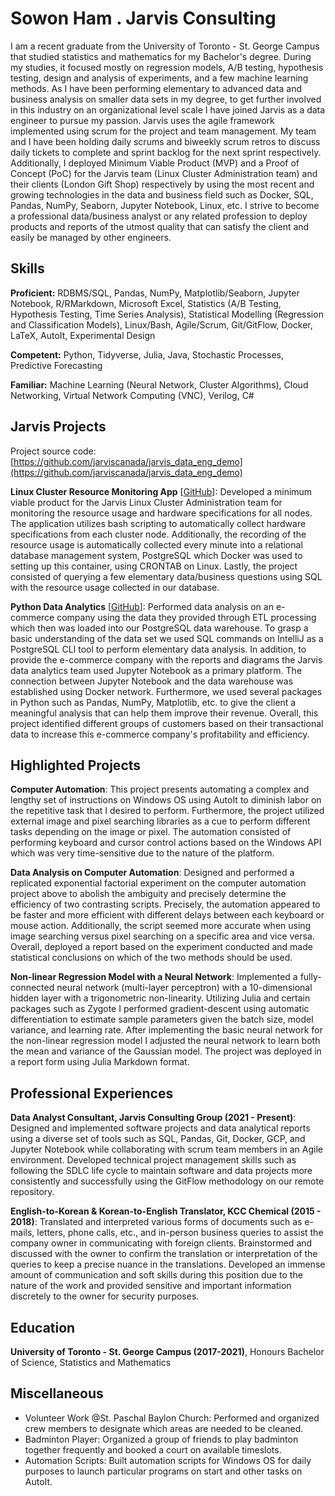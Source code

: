 # Sowon Ham . Jarvis Consulting

I am a recent graduate from the University of Toronto - St. George Campus that studied statistics and mathematics for my Bachelor's degree. During my studies, it focused mostly on regression models, A/B testing, hypothesis testing, design and analysis of experiments, and a few machine learning methods. As I have been performing elementary to advanced data and business analysis on smaller data sets in my degree, to get further involved in this industry on an organizational level scale I have joined Jarvis as a data engineer to pursue my passion. Jarvis uses the agile framework implemented using scrum for the project and team management. My team and I have been holding daily scrums and biweekly scrum retros to discuss daily tickets to complete and sprint backlog for the next sprint respectively. Additionally, I deployed Minimum Viable Product (MVP) and a Proof of Concept (PoC) for the Jarvis team (Linux Cluster Administration team) and their clients (London Gift Shop) respectively by using the most recent and growing technologies in the data and business field such as Docker, SQL, Pandas, NumPy, Seaborn, Jupyter Notebook, Linux, etc. I strive to become a professional data/business analyst or any related profession to deploy products and reports of the utmost quality that can satisfy the client and easily be managed by other engineers.

## Skills

**Proficient:** RDBMS/SQL, Pandas, NumPy, Matplotlib/Seaborn, Jupyter Notebook, R/RMarkdown, Microsoft Excel, Statistics (A/B Testing, Hypothesis Testing, Time Series Analysis), Statistical Modelling (Regression and Classification Models), Linux/Bash, Agile/Scrum, Git/GitFlow, Docker, LaTeX, AutoIt, Experimental Design

**Competent:** Python, Tidyverse, Julia, Java, Stochastic Processes, Predictive Forecasting

**Familiar:** Machine Learning (Neural Network, Cluster Algorithms), Cloud Networking, Virtual Network Computing (VNC), Verilog, C#

## Jarvis Projects

Project source code: [https://github.com/jarviscanada/jarvis_data_eng_demo](https://github.com/jarviscanada/jarvis_data_eng_demo)


**Linux Cluster Resource Monitoring App** [[GitHub](https://github.com/jarviscanada/jarvis_data_eng_demo/tree/master/linux_sql)]: Developed a minimum viable product for the Jarvis Linux Cluster Administration team for monitoring the resource usage and hardware specifications for all nodes. The application utilizes bash scripting to automatically collect hardware specifications from each cluster node. Additionally, the recording of the resource usage is automatically collected every minute into a relational database management system, PostgreSQL which Docker was used to setting up this container, using CRONTAB on Linux. Lastly, the project consisted of querying a few elementary data/business questions using SQL with the resource usage collected in our database.

**Python Data Analytics** [[GitHub](https://github.com/jarviscanada/jarvis_data_eng_demo/tree/master/python_data_analytics)]: Performed data analysis on an e-commerce company using the data they provided through ETL processing which then was loaded into our PostgreSQL data warehouse. To grasp a basic understanding of the data set we used SQL commands on IntelliJ as a PostgreSQL CLI tool to perform elementary data analysis. In addition, to provide the e-commerce company with the reports and diagrams the Jarvis data analytics team used Jupyter Notebook as a primary platform. The connection between Jupyter Notebook and the data warehouse was established using Docker network. Furthermore, we used several packages in Python such as Pandas, NumPy, Matplotlib, etc. to give the client a meaningful analysis that can help them improve their revenue. Overall, this project identified different groups of customers based on their transactional data to increase this e-commerce company's profitability and efficiency.


## Highlighted Projects
**Computer Automation**: This project presents automating a complex and lengthy set of instructions on Windows OS using AutoIt to diminish labor on the repetitive task that I desired to perform. Furthermore, the project utilized external image and pixel searching libraries as a cue to perform different tasks depending on the image or pixel. The automation consisted of performing keyboard and cursor control actions based on the Windows API which was very time-sensitive due to the nature of the platform.

**Data Analysis on Computer Automation**: Designed and performed a replicated exponential factorial experiment on the computer automation project above to abolish the ambiguity and precisely determine the efficiency of two contrasting scripts. Precisely, the automation appeared to be faster and more efficient with different delays between each keyboard or mouse action. Additionally, the script seemed more accurate when using image searching versus pixel searching on a specific area and vice versa. Overall, deployed a report based on the experiment conducted and made statistical conclusions on which of the two methods should be used.

**Non-linear Regression Model with a Neural Network**: Implemented a fully-connected neural network (multi-layer perceptron) with a 10-dimensional hidden layer with a trigonometric non-linearity. Utilizing Julia and certain packages such as Zygote I performed gradient-descent using automatic differentiation to estimate sample parameters given the batch size, model variance, and learning rate. After implementing the basic neural network for the non-linear regression model I adjusted the neural network to learn both the mean and variance of the Gaussian model. The project was deployed in a report form using Julia Markdown format.


## Professional Experiences

**Data Analyst Consultant, Jarvis Consulting Group (2021 - Present)**: Designed and implemented software projects and data analytical reports using a diverse set of tools such as SQL, Pandas, Git, Docker, GCP, and Jupyter Notebook while collaborating with scrum team members in an Agile environment. Developed technical project management skills such as following the SDLC life cycle to maintain software and data projects more consistently and successfully using the GitFlow methodology on our remote repository.

**English-to-Korean & Korean-to-English Translator, KCC Chemical (2015 - 2018)**: Translated and interpreted various forms of documents such as e-mails, letters, phone calls, etc., and in-person business queries to assist the company owner in communicating with foreign clients. Brainstormed and discussed with the owner to confirm the translation or interpretation of the queries to keep a precise nuance in the translations. Developed an immense amount of communication and soft skills during this position due to the nature of the work and provided sensitive and important information discretely to the owner for security purposes.


## Education
**University of Toronto - St. George Campus (2017-2021)**, Honours Bachelor of Science, Statistics and Mathematics


## Miscellaneous
- Volunteer Work @St. Paschal Baylon Church: Performed and organized crew members to designate which areas are needed to be cleaned.
- Badminton Player: Organized a group of friends to play badminton together frequently and booked a court on available timeslots.
- Automation Scripts: Built automation scripts for Windows OS for daily purposes to launch particular programs on start and other tasks on AutoIt.